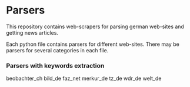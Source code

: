 # Parsers
This repository contains web-scrapers for parsing german web-sites and getting news articles.

Each python file contains parsers for different web-sites. There may be parsers for several categories in each file.

### Parsers with keywords extraction
beobachter_ch
bild_de
faz_net
merkur_de
tz_de
wdr_de
welt_de